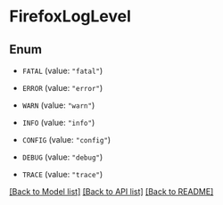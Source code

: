# FirefoxLogLevel

## Enum


* `FATAL` (value: `"fatal"`)

* `ERROR` (value: `"error"`)

* `WARN` (value: `"warn"`)

* `INFO` (value: `"info"`)

* `CONFIG` (value: `"config"`)

* `DEBUG` (value: `"debug"`)

* `TRACE` (value: `"trace"`)


[[Back to Model list]](../README.md#documentation-for-models) [[Back to API list]](../README.md#documentation-for-api-endpoints) [[Back to README]](../README.md)


